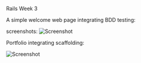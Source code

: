 
Rails Week 3

A simple welcome web page integrating BDD testing:

screenshots:
![Screenshot](https://raw.github.com/kirrk/RubyWinter2014/master/portfolio/Portfolio/Portfolio.png "Screenshot of passing web page")

Portfolio integrating scaffolding:

![Screenshot](https://raw.github.com/kirrk/RubyWinter2014/master/portfolio/Portfolio/screenshots/Portfolio_1.png "Screenshot of passing portfolio scaffold")
